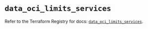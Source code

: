 # `data_oci_limits_services`

Refer to the Terraform Registry for docs: [`data_oci_limits_services`](https://registry.terraform.io/providers/oracle/oci/7.19.0/docs/data-sources/limits_services).
